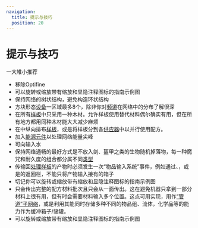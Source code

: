 ```yaml
---
navigation:
  title: 提示与技巧
  position: 20
---
```


# 提示与技巧

一大堆小推荐

* 移除Optifine
* 可以旋转或缩放带有缩放和显隐注释图标的指南示例图
* 保持网络的树状结构，避免构造环状结构
* 方块形态[设备](ae2-mechanics/devices.md)一区域最多8个，除非你对[频道](ae2-mechanics/channels.md)在网络中的分布了解很深
* 在所有[样板](items-blocks-machines/patterns.md)中只采用一种木材。允许样板使用替代材料偶尔确实有用，但在所有地方都用同种木材能大大减少麻烦
* 在<ItemLink id="pattern_access_terminal" />中纵向排布[样板](items-blocks-machines/patterns.md)，或是将样板分到各[供应器](items-blocks-machines/pattern_provider.md)中以并行使用配方。
* 加入[能源元件](items-blocks-machines/energy_cells.md)以处理网络能量尖峰
* 可向<ItemLink id="condenser" />输入水
* 保持网络通畅的最好方式是不放入剑、盔甲之类的生物随机掉落物，每一种魔咒和耐久度的组合都分属不同[类型](ae2-mechanics/bytes-and-types.md)
* 传输回[处理样板](items-blocks-machines/patterns.md)的产物时必须发生一次“物品输入系统”事件，例如通过<ItemLink id="import_bus" />、<ItemLink id="interface" />，或是<ItemLink id="pattern_provider" />的返回栏，不能只将产物输入接有<ItemLink id="storage_bus" />的箱子
* 切记你可以旋转或缩放带有缩放和显隐注释图标的指南示例图
* <ItemLink id="pattern_provider" />只会传出完整的配方材料批次且只会从一面传出。这在避免机器只拿到一部分材料上很有用，但有时会需要材料输入多个位置。这点可用<ItemLink id="interface" />实现，用作[“管道”子网络](example-setups/pipe-subnet.md)，或是利用其能同时存储多种不同的物品组、流体，化学品等的能力作为缓冲箱子/储罐。
* 可以旋转或缩放带有缩放和显隐注释图标的指南示例图